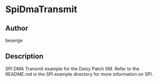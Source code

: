 # SpiDmaTransmit

## Author

beserge

## Description

SPI DMA Transmit example for the Daisy Patch SM.
Refer to the README.md in the SPI example directory for more information on SPI.